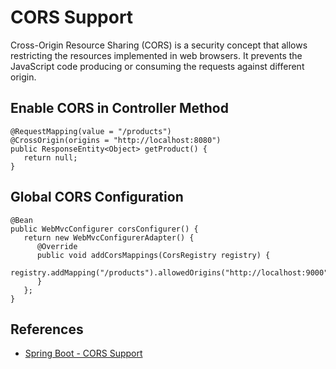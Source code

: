 # CORS Support

Cross-Origin Resource Sharing (CORS) is a security concept that allows restricting the resources implemented in web browsers. It prevents the JavaScript code producing or consuming the requests against different origin.

## Enable CORS in Controller Method
```
@RequestMapping(value = "/products")
@CrossOrigin(origins = "http://localhost:8080")
public ResponseEntity<Object> getProduct() {
   return null;
}
```

## Global CORS Configuration
```
@Bean
public WebMvcConfigurer corsConfigurer() {
   return new WebMvcConfigurerAdapter() {
      @Override
      public void addCorsMappings(CorsRegistry registry) {
         registry.addMapping("/products").allowedOrigins("http://localhost:9000");
      }
   };
}
```

## References
- [Spring Boot - CORS Support](https://www.tutorialspoint.com/spring_boot/spring_boot_cors_support.htm)